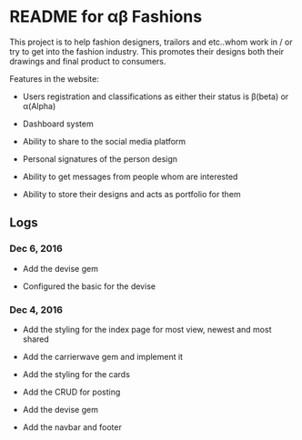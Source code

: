 # README for αβ Fashions

This project is to help fashion designers, trailors and etc..whom work in / or try to get into the fashion industry. This promotes their designs both their drawings and final product to consumers.

Features in the website:

* Users registration and classifications as either their status is β(beta) or α(Alpha)

* Dashboard system

* Ability to share to the social media platform

* Personal signatures of the person design

* Ability to get messages from people whom are interested

* Ability to store their designs and acts as portfolio for them

## Logs

### Dec 6, 2016

* Add the devise gem

* Configured the basic for the devise

### Dec 4, 2016

* Add the styling for the index page for most view, newest and most shared

* Add the carrierwave gem and implement it

* Add the styling for the cards

* Add the CRUD for posting

* Add the devise gem

* Add the navbar and footer
